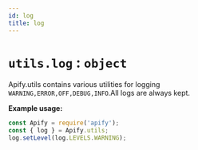 ```yaml
---
id: log
title: log
---
```

<a name="utils.log"></a>

# `utils.log` : <code>object</code>
Apify.utils contains various utilities for logging `WARNING,ERROR,OFF,DEBUG,INFO`.All logs are always kept.

**Example usage:**

```javascript
const Apify = require('apify');
const { log } = Apify.utils;
log.setLevel(log.LEVELS.WARNING);
```

